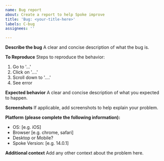 ```yaml
---
name: Bug report
about: Create a report to help Spoke improve
title: 'Bug: <your-title-here>'
labels: C-bug
assignees: ''

---
```


**Describe the bug**
A clear and concise description of what the bug is.

**To Reproduce**
Steps to reproduce the behavior:
1. Go to '...'
2. Click on '....'
3. Scroll down to '....'
4. See error

**Expected behavior**
A clear and concise description of what you expected to happen.

**Screenshots**
If applicable, add screenshots to help explain your problem.

**Platform (please complete the following information):**
 - OS: [e.g. iOS]
 - Browser [e.g. chrome, safari]
 - Desktop or Mobile?
 - Spoke Version: [e.g. 14.0.1]

**Additional context**
Add any other context about the problem here.

